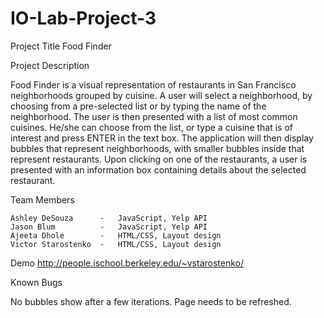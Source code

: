 IO-Lab-Project-3
================

Project Title
Food Finder

Project Description

Food Finder is a visual representation of restaurants in San Francisco neighborhoods grouped by cuisine. A user will select a neighborhood, by choosing from a pre-selected list or by typing the name of the neighborhood. The user is then presented with a list of most common cuisines. He/she can choose from the list, or type a cuisine that is of interest and press ENTER in the text box. The application will then display bubbles that represent neighborhoods, with smaller bubbles inside that represent restaurants. Upon clicking on one of the restaurants, a user is presented with an information box containing details about the selected restaurant.

Team Members

	Ashley DeSouza		-	JavaScript, Yelp API
	Jason Blum			-	JavaScript, Yelp API
	Ajeeta Dhole		-	HTML/CSS, Layout design
	Victor Starostenko	-	HTML/CSS, Layout design

Demo
http://people.ischool.berkeley.edu/~vstarostenko/

Known Bugs

No bubbles show after a few iterations. Page needs to be refreshed.
